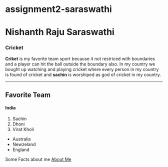 # assignment2-saraswathi
# Nishanth Raju Saraswathi
### Cricket

**Criket** is my favorite team sport because it not restriced with boundaries and a player can hit the ball outside the boundary also. In my country we bought up watching and playing cricket where every person in my country is found of cricket and **sachin** is worshiped as god of cricket in my country.

------------------------------
## Favorite Team
#### India
1. Sachin
2. Dhoni
3. Virat Kholi

* Australia
* Newzeland
* England

Some Facts about me [About Me](AboutMe.md)